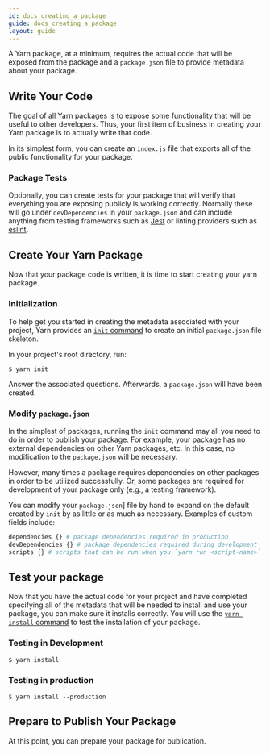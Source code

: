 ```yaml
---
id: docs_creating_a_package
guide: docs_creating_a_package
layout: guide
---
```


A Yarn package, at a minimum, requires the actual code that will be exposed from the package and a `package.json` file to provide metadata about your package.

## Write Your Code

The goal of all Yarn packages is to expose some functionality that will be useful to other developers. Thus, your first item of business in creating your Yarn package is to actually write that code.

In its simplest form, you can create an `index.js` file that exports all of the public functionality for your package.

### Package Tests

Optionally, you can create tests for your package that will verify that everything you are exposing publicly is working correctly. Normally these will go under `devDependencies` in your `package.json` and can include anything from testing frameworks such as [Jest](https://facebook.github.io/jest/) or linting providers such as [eslint](http://eslint.org/).

## Create Your Yarn Package

Now that your package code is written, it is time to start creating your yarn package.

### Initialization

To help get you started in creating the metadata associated with your project, Yarn provides an [`init` command]() to create an initial `package.json` file skeleton.

In your project's root directory, run:

```
$ yarn init
```

Answer the associated questions. Afterwards, a `package.json` will have been created.

### Modify `package.json`

In the simplest of packages, running the `init` command may all you need to do in order to publish your package. For example, your package has no external dependencies on other Yarn packages, etc. In this case, no modification to the `package.json` will be necessary.

However, many times a package requires dependencies on other packages in order to be utilized successfully. Or, some packages are required for development of your package only (e.g., a testing framework).

You can modify your `package.json`] file by hand to expand on the default created by `init` by as little or as much as necessary. Examples of custom fields include:

```bash
dependencies {} # package dependencies required in production
devDependencies {} # package dependencies required during development
scripts {} # scripts that can be run when you `yarn run <script-name>``
```

## Test your package

Now that you have the actual code for your project and have completed specifying all of the metadata that will be needed to install and use your package, you can make sure it installs correctly. You will use the [`yarn install` command](./cli/install) to test the installation of your package.

### Testing in Development

```
$ yarn install
```

### Testing in production
```
$ yarn install --production
```

## Prepare to Publish Your Package

At this point, you can prepare your package for publication.
